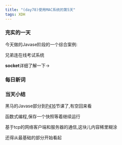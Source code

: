 ```yaml
---  
title: "(day78)使用MAC系统的第5天"   
tags: XDH    
---  
```


### 充实的一天
今天做的Javase阶段的一个综合案例:

兄弟连在线考试系统

**socket**详细了解一下->

### 每日新词

### 当天小结
黑马的Javase部分到[P416](https://www.bilibili.com/video/av62541169/?p=416)节课了,有空回来看

函数式编程,保存一个快照等着继续运行

基于tcp的网络客户端和服务器的通信,这块儿内容稀里糊涂

还得从最基础的部分开始看起

